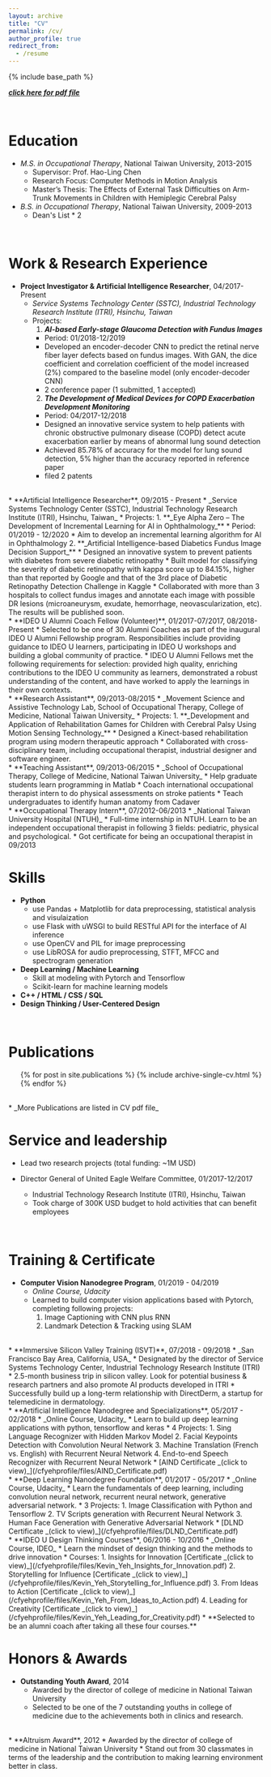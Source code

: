 ```yaml
---
layout: archive
title: "CV"
permalink: /cv/
author_profile: true
redirect_from:
  - /resume
---
```


{% include base_path %}

[**_click here for pdf file_**](/cfyehprofile/files/ChunFu-CV-20190423.pdf)

<br>

Education
======   

* _M.S. in Occupational Therapy_, National Taiwan University, 2013-2015
  * Supervisor: Prof. Hao-Ling Chen
  * Research Focus: Computer Methods in Motion Analysis 
  * Master’s Thesis: The Effects of External Task Difficulties on Arm-Trunk Movements in Children with Hemiplegic Cerebral Palsy
* _B.S. in Occupational Therapy_, National Taiwan University, 2009-2013
  * Dean's List * 2  

<br>

Work & Research Experience
======   

* **Project Investigator & Artificial Intelligence Researcher**, 04/2017-Present
  * _Service Systems Technology Center (SSTC), Industrial Technology Research Institute (ITRI), Hsinchu, Taiwan_
  * Projects:
    1. **_AI-based Early-stage Glaucoma Detection with Fundus Images_**
      * Period: 01/2018-12/2019
      * Developed an encoder-decoder CNN to predict the retinal nerve fiber layer defects based on fundus
images. With GAN, the dice coefficient and correlation coefficient of the model increased (2%) compared
to the baseline model (only encoder-decoder CNN)
      * 2 conference paper (1 submitted, 1 accepted)
    2. **_The Development of Medical Devices for COPD Exacerbation Development Monitoring_**
      * Period: 04/2017-12/2018
      * Designed an innovative service system to help patients with chronic obstructive pulmonary disease (COPD) detect acute exacerbation earlier by means of abnormal lung sound detection 
      * Achieved 85.78% of accuracy for the model for lung sound detection, 5% higher than the accuracy
reported in reference paper
      * filed 2 patents
<br>
* **Artificial Intelligence Researcher**, 09/2015 - Present
  * _Service Systems Technology Center (SSTC), Industrial Technology Research Institute (ITRI), Hsinchu, Taiwan_
  * Projects:
    1. **_Eye Alpha Zero – The Development of Incremental Learning for AI in Ophthalmology_**
      * Period: 01/2019 - 12/2020
      * Aim to develop an incremental learning algorithm for AI in Ophthalmology
    2. **_Artificial Intelligence-based Diabetics Fundus Image Decision Support_**
      * Designed an innovative system to prevent patients with diabetes from severe diabetic retinopathy
      * Built model for classifying the severity of diabetic retinopathy with kappa score up to 84.15%, higher than that reported by Google and that of the 3rd place of Diabetic Retinopathy Detection Challenge in Kaggle
      * Collaborated with more than 3 hospitals to collect fundus images and annotate each image with possible DR lesions (microaneurysm, exudate, hemorrhage, neovascularization, etc). The results will be published soon.    
<br>
* **IDEO U Alumni Coach Fellow (Volunteer)**, 01/2017-07/2017, 08/2018-Present
  * Selected to be one of 30 Alumni Coaches as part of the inaugural IDEO U Alumni Fellowship program. Responsibilities include providing guidance to IDEO U learners, participating in IDEO U workshops and building a global community of practice. 
  * IDEO U Alumni Fellows met the following requirements for selection: provided high quality, enriching contributions to the IDEO U community as learners, demonstrated a robust understanding of the content, and have worked to apply the learnings in their own contexts.   
<br>
* **Research Assistant**, 09/2013-08/2015
  * _Movement Science and Assistive Technology Lab, School of Occupational Therapy, College of Medicine, National Taiwan University_
  * Projects:
    1. **_Development and Application of Rehabilitation Games for Children with Cerebral Palsy Using Motion Sensing Technology_**
      * Designed a Kinect-based rehabilitation program using modern therapeutic approach 
      * Collaborated with cross-disciplinary team, including occupational therapist, industrial designer and software engineer.
<br>
* **Teaching Assistant**, 09/2013-06/2015
  * _School of Occupational Therapy, College of Medicine, National Taiwan University_
  * Help graduate students learn programming in Matlab
  * Coach international occupational therapist intern to do physical assessments on stroke patients
  * Teach undergraduates to identify human anatomy from Cadaver  
<br>
* **Occupational Therapy Intern**, 07/2012-06/2013
  * _National Taiwan University Hospital (NTUH)_
  * Full-time internship in NTUH. Learn to be an independent occupational therapist in following 3 fields: pediatric, physical and psychological.
  * Got certificate for being an occupational therapist in 09/2013  
<br>  

Skills
======
* **Python**
  * use Pandas + Matplotlib for data preprocessing, statistical analysis and visulaization
  * use Flask with uWSGI to build RESTful API for the interface of AI inference
  * use OpenCV and PIL for image preprocessing 
  * use LibROSA for audio preprocessing, STFT, MFCC and spectrogram generation
* **Deep Learning / Machine Learning**
  * Skill at modeling with Pytorch and Tensorflow 
  * Scikit-learn for machine learning models
* **C++ / HTML / CSS / SQL**
* **Design Thinking / User-Centered Design**

<br>  

Publications
======  
  <ul>{% for post in site.publications %}
    {% include archive-single-cv.html %}
  {% endfor %}</ul>
<br>
  * _More Publications are listed in CV pdf file_
  
<br>  

Service and leadership
======  
* Lead two research projects (total funding: ~1M USD)  

* Director General of United Eagle Welfare Committee, 01/2017-12/2017
  * Industrial Technology Research Institute (ITRI), Hsinchu, Taiwan
  * Took charge of 300K USD budget to hold activities that can benefit employees  

<br> 

Training & Certificate
======  
* **Computer Vision Nanodegree Program**,  01/2019 - 04/2019
  * _Online Course, Udacity_
  * Learned to build computer vision applications based with Pytorch, completing following projects:
    1. Image Captioning with CNN plus RNN
    2. Landmark Detection & Tracking using SLAM
<br> 
* **Immersive Silicon Valley Training (ISVT)**,  07/2018 - 09/2018
  * _San Francisco Bay Area, California, USA_
  * Designated by the director of Service Systems Technology Center, Industrial Technology Research Institute (ITRI)
  * 2.5-month business trip in silicon valley. Look for potential business & research partners and also promote AI products developed in ITRI
  * Successfully build up a long-term relationship with DirectDerm, a startup for telemedicine in dermatology.   
<br>
* **Artificial Intelligence Nanodegree and Specializations**,  05/2017 - 02/2018
  * _Online Course, Udacity_
  * Learn to build up deep learning applications with python, tensorflow and keras
  * 4 Projects: 
    1. Sing Language Recognizer with Hidden Markov Model 
    2. Facial Keypoints Detection with Convolution Neural Network
    3. Machine Translation (French vs. English) with Recurrent Neural Network
    4. End-to-end Speech Recognizer with Recurrent Neural Network  
  * [AIND Certificate _(click to view)_](/cfyehprofile/files/AIND_Certificate.pdf)  
<br>
* **Deep Learning Nanodegree Foundation**, 01/2017 - 05/2017
  * _Online Course, Udacity_
  * Learn the fundamentals of deep learning, including convolution neural network, recurrent neural network, generative adversarial network.
  * 3 Projects:
    1. Image Classification with Python and Tensorflow
    2. TV Scripts generation with Recurrent Neural Network
    3. Human Face Generation with Generative Adversarial Network
  * [DLND Certificate _(click to view)_](/cfyehprofile/files/DLND_Certificate.pdf)  
<br>
* **IDEO U Design Thinking Courses**,  06/2016 - 10/2016
  * _Online Course, IDEO_
  * Learn the mindset of design thinking and the methods to drive innovation
  * Courses: 
    1. Insights for Innovation [Certificate _(click to view)_](/cfyehprofile/files/Kevin_Yeh_Insights_for_Innovation.pdf)
    2. Storytelling for Influence [Certificate _(click to view)_](/cfyehprofile/files/Kevin_Yeh_Storytelling_for_Influence.pdf)
    3. From Ideas to Action [Certificate _(click to view)_](/cfyehprofile/files/Kevin_Yeh_From_Ideas_to_Action.pdf)
    4. Leading for Creativity [Certificate _(click to view)_](/cfyehprofile/files/Kevin_Yeh_Leading_for_Creativity.pdf)
  * **Selected to be an alumni coach after taking all these four courses.**  

<br> 

Honors & Awards
=======  

* **Outstanding Youth Award**, 2014
  * Awarded by the director of college of medicine in National Taiwan University
  * Selected to be one of the 7 outstanding youths in college of medicine due to the achievements both in clinics and research.  
<br>
* **Altruism Award**, 2012
  * Awarded by the director of college of medicine in National Taiwan University
  * Stand out from 30 classmates in terms of the leadership and the contribution to making learning environment better in class.






